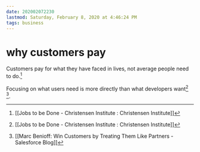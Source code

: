 ```yaml
---
date: 202002072230
lastmod: Saturday, February 8, 2020 at 4:46:24 PM
tags: business
---
```

# why customers pay

Customers pay for what they have faced in lives, not average people need to do.[^1]

Focusing on what users need is more directly than what developers want[^1] [^2].

[^1]: [[Jobs to be Done - Christensen Institute : Christensen Institute]]
[^2]: [[Marc Benioff: Win Customers by Treating Them Like Partners - Salesforce Blog]]
